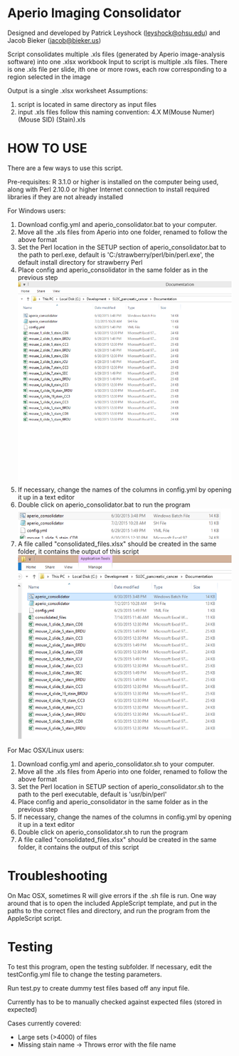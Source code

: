 # Aperio Imaging Consolidator
 Designed and developed by Patrick Leyshock (leyshock@ohsu.edu) and Jacob Bieker (jacob@bieker.us)

 Script consolidates multiple .xls files (generated by Aperio image-analysis software) into one .xlsx workbook
   Input to script is multiple .xls files.  There is one .xls file per slide, ith one or more rows, each row
     corresponding to a region selected in the image

   Output is a single .xlsx worksheet
 Assumptions:
   1.  script is located in same directory as input files
   3.  input .xls files follow this naming convention:
       <Initials-Of-Researcher>4.X M(Mouse Numer) (Mouse SID) (Stain).xls

#   HOW TO USE
There are a few ways to use this script. 

Pre-requisites: R 3.1.0 or higher is installed on the computer being used, along with Perl 2.10.0 or higher
                Internet connection to install required libraries if they are not already installed

For Windows users: 

1. Download config.yml and aperio_consolidator.bat to your computer. 
2. Move all the .xls files from Aperio into one folder, renamed to follow the
above format
3. Set the Perl location in the SETUP section of aperio_consolidator.bat to the path to perl.exe, default is 'C:/strawberry/perl/bin/perl.exe', the default install directory for strawberry Perl
4. Place config and aperio_consolidator in the same folder as in the previous step
![Screenshot](/Doc_images/Aperio_Docs_Shot_1.PNG?token=AG1pN3f-rvsUCmKCnwPYqoiNE0rIdjHjks5VrpaHwA%3D%3D)
5. If necessary, change the names of the columns in config.yml by opening it up in a text editor
6. Double click on aperio_consolidator.bat to run the program
![Screenshot](/Doc_images/Aperio_Docs_Shot_2.PNG?token=AG1pNxlT7NWzM8xUqpzf2fYxQW-Lxt1Uks5VrpbFwA%3D%3D)
7. A file called "consolidated_files.xlsx" should be created in the same folder, it contains the output of this script
![Screenshot](/Doc_images/Aperio_Docs_Shot_3.PNG?token=AG1pNzhYwTZkB68-6ZWCcYn3rnEW2quJks5Vrpb9wA%3D%3D)


For Mac OSX/Linux users:

1. Download config.yml and aperio_consolidator.sh to your computer. 
2. Move all the .xls files from Aperio into one folder, renamed to follow the
above format
3. Set the Perl location in SETUP section of aperio_consolidator.sh to the path to the perl executable, default is 'usr/bin/perl'
4. Place config and aperio_consolidator in the same folder as in the previous step
5. If necessary, change the names of the columns in config.yml by opening it up in a text editor
6. Double click on aperio_consolidator.sh to run the program
7. A file called "consolidated_files.xlsx" should be created in the same folder, it contains the output of this script

# Troubleshooting
On Mac OSX, sometimes R will give errors if the .sh file is run. One way around that is to open the included AppleScript template, and put in the paths to the correct files and directory, and run the program from the AppleScript script. 

# Testing

To test this program, open the testing subfolder. If necessary, edit the testConfig.yml file to change the testing
parameters. 

Run test.py to create dummy test files based off any input file. 

Currently has to be to manually checked against expected files (stored in expected)

Cases currently covered: 
- Large sets (>4000) of files
- Missing stain name -> Throws error with the file name
